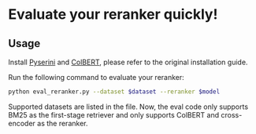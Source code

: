 # Evaluate your reranker quickly!

## Usage

Install [Pyserini](https://github.com/castorini/pyserini) and [ColBERT](https://github.com/stanford-futuredata/ColBERT), please refer to the original installation guide.

Run the following command to evaluate your reranker:

```bash
python eval_reranker.py --dataset $dataset --reranker $model
```

Supported datasets are listed in the file. Now, the eval code only supports BM25 as the first-stage retriever and only supports ColBERT and cross-encoder as the reranker.

